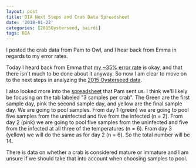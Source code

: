 ```yaml
---
layout: post
title: DIA Next Steps and Crab Data Spreadsheet
date: '2018-01-22'
categories: [2015Oysterseed, bairdi]
tags: DIA
---
```


I posted the crab data from Pam to Owl, and I hear back from Emma in regards to my error rates. 


Today I heard back from Emma that [my ~35% error rate](http://owl.fish.washington.edu/scaphapoda/grace/2018-01-10_errorchecking.xlsx) is okay, and that there isn't much to be done about it anyway. So now I am clear to move on to the next steps in analyzing the [2015 Oysterseed data](http://owl.fish.washington.edu/scaphapoda/grace/2015Cg.sky.zip). 

I also looked more into the [spreadsheet](http://owl.fish.washington.edu/scaphapoda/grace/011918_NPRB-crab-data.xlsx) that Pam sent us. I think we'll likely be focusing on the tab labeled "3 samples per crab". The Green are the first sample day, pink the second sample day, and yellow are the final sample day. We are going to pool samples. From day 1 (green) we are going to pool five samples from the uninfected and five from the infected (n = 2). From day 2 (pink) we are going to pool five samples from the uninfected and five from the infected at all three of the temperatures (n = 6). From day 3 (yellow) we will do the same as for day 2 (n = 6). So the total number will be 14.

There is data on whether a crab is considered mature or immature and I am unsure if we should take that into account when choosing samples to pool. 
